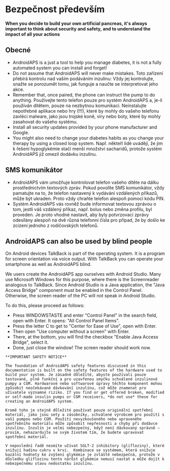 # Bezpečnost především

**When you decide to build your own artificial pancreas, it's always important to think about security and safety, and to understand the impact of all your actions**

## Obecné

- AndroidAPS is a just a tool to help you manage diabetes, it is not a fully automated system you can install and forget!
- Do not assume that AndroidAPS will never make mistakes. Toto zařízení přebírá kontrolu nad vaším podáváním inzulinu: Vždy jej kontrolujte, snažte se porozumět tomu, jak funguje a naučte se interpretovat jeho akce.
- Remember that, once paired, the phone can instruct the pump to do anything. Používejte tento telefon pouze pro systém AndroidAPS a, je-li používán dítětem, pouze na nezbytnou komunikaci. Neinstalujte nepotřebné aplikace nebo hry (!!!), které by mohly do vašeho telefonu zavléci malware, jako jsou trojské koně, viry nebo boty, které by mohly zasahovat do vašeho systému.
- Install all security updates provided by your phone manufacturer and Google.
- You might also need to change your diabetes habits as you change your therapy by using a closed loop system. Např. někteří lidé uvádějí, že jim k řešení hypoglykémie stačí menší množství sacharidů, protože systém AndroidAPS již omezil dodávku inzulinu.

## SMS komunikátor

- AndroidAPS vám umožňuje kontrolovat telefon vašeho dítěte na dálku prostřednictvím textových zpráv. Pokud povolíte SMS komunikátor, vždy pamatujte na to, že telefon nastavený k vydávání vzdálených příkazů, může být ukraden. Proto vždy chraňte telefon alespoň pomocí kódu PIN.
- Systém AndroidAPS vás rovněž bude informovat textovou zprávou o tom, jestli váš vzdálený příkaz, např. bolus nebo změna profilu, byl proveden. Je proto vhodné nastavit, aby byly potvrzovací zprávy odesílány alespoň na dvě různá telefonní čísla pro případ, že by došlo ke zcizení jednoho z rodičovských telefonů.

## AndroidAPS can also be used by blind people

On Android devices TalkBack is part of the operating system. It is a program for screen orientation via voice output. With TalkBack you can operate your smartphone as well as AndroidAPS blind.

We users create the AndroidAPS app ourselves with Android Studio. Many use Microsoft Windows for this purpose, where there is the Screenreader analogous to TalkBack. Since Android Studio is a Java application, the "Java Access Bridge" component must be enabled in the Control Panel. Otherwise, the screen reader of the PC will not speak in Android Studio.

To do this, please proceed as follows:

- Press WINDOWSTASTE and enter "Control Panel" in the search field, open with Enter. It opens: "All Control Panel Items".
- Press the letter C to get to "Center for Ease of Use", open with Enter.
- Then open "Use computer without a screen" with Enter.
- There, at the bottom, you will find the checkbox "Enable Java Access Bridge", select it.
- Done, just close the window! The screen reader should work now.

```{note}
**IMPORTANT SAFETY NOTICE**

The foundation of AndroidAPS safety features discussed in this documentation is built on the safety features of the hardware used to build your system. Je zásadně důležité, abyste používali pouze testované, plně funkční a pro uzavřenou smyčku schválené inzulinové pumpy a CGM. Hardwarové nebo softwarové úpravy těchto komponent mohou způsobit neočekávané dávkování inzulínu, což může znamenat pro uživatele významné riziko. If you find or get offered broken, modified or self-made insulin pumps or CGM receivers, *do not use* these for creating an AndroidAPS system.

Kromě toho je stejně důležité používat pouze originální spotřební materiál, jako jsou sety a zásobníky, schválené výrobcem pro použití s vaší pumpou nebo CGM. Použití nevyzkoušeného nebo upraveného spotřebního materiálu může způsobit nepřesnosti a chyby při dodávce inzulínu. Inzulín je velmi nebezpečný, když není dávkovaný správně – prosím, nehazardujte se svým životem tím, že budete upravovat spotřební materiál.

V neposlední řadě nesmíte užívat SGLT-2 inhibitory (glifloziny), které snižují hadinu cukru v krvi.  Kombinace se systémem, která snižuje bazální hodnoty ke zvýšení glykémie je zvláště nebezpečná, protože v důsledku gliflozinu tento nárůst glykémie nemusí nastat a může dojít k nebezpečnému stavu nedostatku inzulínu.
```
